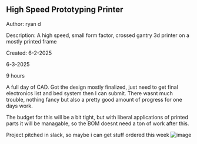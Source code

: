 ## High Speed Prototyping Printer
Author: ryan d

Description: A high speed, small form factor, crossed gantry 3d printer on a mostly printed frame

Created: 6-2-2025

6-3-2025

9 hours

A full day of CAD. Got the design mostly finalized, just need to get final electronics list and bed system then I can submit. There wasnt much trouble, nothing fancy but also a pretty good amount of progress for one days work.

The budget for this will be a bit tight, but with liberal applications of printed parts it will be managable, so the BOM doesnt need a ton of work after this.

Project pitched in slack, so maybe i can get stuff ordered this week
![image](https://github.com/user-attachments/assets/67dd3ba9-9855-4d6f-ade2-015616e98534)

